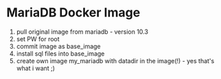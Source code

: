 # MariaDB Docker Image

1. pull original image from mariadb - version 10.3
1. set PW for root
3. commit image as base_image
4. install sql files into base_image
5. create own image my_mariadb with datadir in the image(!) - yes that's what i want ;)
